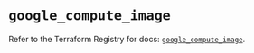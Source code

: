 # `google_compute_image`

Refer to the Terraform Registry for docs: [`google_compute_image`](https://registry.terraform.io/providers/hashicorp/google-beta/6.9.0/docs/resources/google_compute_image).
